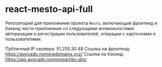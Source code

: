 # react-mesto-api-full
Репозиторий для приложения проекта `Mesto`, включающий фронтенд и бэкенд части приложения со следующими возможностями: авторизации и регистрации пользователей, операции с карточками и пользователями.

Публичный IP сервера: 51.250.30.48
Ссылка на фронтенд: https://avocado.nomoredomains.xyz/
Ссылка на бэкэнд: https://api.avocado.nomoreparties.sbs/
  

